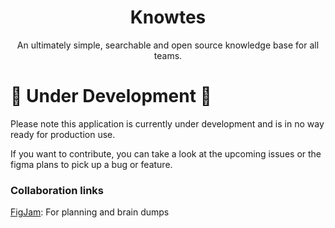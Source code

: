 <center>
<h1>Knowtes</h1>
An ultimately simple, searchable and open source knowledge base for all teams.
</center>

# 🚧 Under Development 🚧

Please note this application is currently under development and is in no way ready for production use.

If you want to contribute, you can take a look at the upcoming issues or the figma plans to pick up a bug or feature.

### Collaboration links

[FigJam](https://www.figma.com/board/DYh6L2j4L4sxMEtsFFEoPV/Knowtes-Jam?node-id=0-1&t=7eDlMXPOqeJs8fb7-1): For planning and brain dumps
